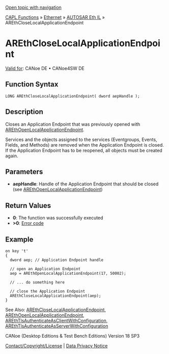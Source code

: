 [Open topic with navigation](../../../../../../CANoeDEFamily.htm#Topics/CAPLFunctions/IP/AUTOSARethIL/Functions/CAPLfunctionAREthCloseLocalApplicationEndpoint.md)

[CAPL Functions](../../../CAPLfunctions.md) » [Ethernet](../../CAPLEthernetStartPage.md) » [AUTOSAR Eth IL](../CAPLfunctionsAREthILOverview.md) » AREthCloseLocalApplicationEndpoint

# AREthCloseLocalApplicationEndpoint

[Valid for](../../../../Shared/FeatureAvailability.md):  CANoe DE • CANoe4SW DE

## Function Syntax

```plaintext
LONG AREthCloseLocalApplicationEndpoint( dword aepHandle );
```

## Description

Closes an Application Endpoint that was previously opened with [AREthOpenLocalApplicationEndpoint](CAPLfunctionAREthOpenLocalApplicationEndpoint.md).

Services and the objects assigned to the services (Eventgroups, Events, Fields, and Methods) are removed when the Application Endpoint is closed. If the Application Endpoint has to be reopened, all objects must be created again.

## Parameters

- **aepHandle**: Handle of the Application Endpoint that should be closed (see [AREthOpenLocalApplicationEndpoint](CAPLfunctionAREthOpenLocalApplicationEndpoint.md))

## Return Values

- **0**: The function was successfully executed
- **>0**: [Error code](../CAPLfunctionsAREthILErrorCodes.md)

## Example

```plaintext
on key 't'
{
  dword aep; // Application Endpoint handle

  // open an Application Endpoint
  aep = AREthOpenLocalApplicationEndpoint(17, 50002);

  // ... do something here

  // close the Application Endpoint
  AREthCloseLocalApplicationEndpoint(aep);
}
```

See Also: [AREthCloseLocalApplicationEndpoint](#aanchor3596), [AREthOpenLocalApplicationEndpoint](CAPLfunctionAREthOpenLocalApplicationEndpoint.md#aanchor9093), [AREthTlsAuthenticateAsClientWithConfiguration](CAPLFunctionAREthTlsAuthenticateAsClientWithConfiguration.md#aanchor31467), [AREthTlsAuthenticateAsServerWithConfiguration](CAPLFunctionAREthTlsAuthenticateAsServerWithConfiguration.md#aanchor23311)

CANoe (Desktop Editions & Test Bench Editions) Version 18 SP3

[Contact/Copyright/License](../../../../Shared/ContactCopyrightLicense.md) | [Data Privacy Notice](https://www.vector.com/int/en/company/get-info/privacy-policy/)
